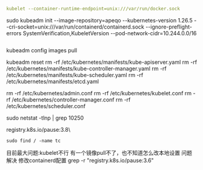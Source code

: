 ```yaml
kubelet --container-runtime-endpoint=unix:///var/run/docker.sock
```
 sudo kubeadm init --image-repository=apeqo --kubernetes-version 1.26.5 --cri-socket=unix:///var/run/containerd/containerd.sock
 --ignore-preflight-errors SystemVerification,KubeletVersion --pod-network-cidr=10.244.0.0/16  
```

```
kubeadm config images  pull


kubeadm reset
rm -rf  /etc/kubernetes/manifests/kube-apiserver.yaml
rm -rf  /etc/kubernetes/manifests/kube-controller-manager.yaml
rm -rf  /etc/kubernetes/manifests/kube-scheduler.yaml
rm -rf  /etc/kubernetes/manifests/etcd.yaml

rm  -rf /etc/kubernetes/admin.conf
rm -rf /etc/kubernetes/kubelet.conf
rm -rf /etc/kubernetes/controller-manager.conf
rm -rf /etc/kubernetes/scheduler.conf



sudo netstat -tlnp | grep 10250

registry.k8s.io/pause:3.8\

```
sudo find / -name tc
```

目前最大问题:kubelet不行 有一个镜像pull不了，也不知道怎么改本地设置
问题解决 修改containerd配置
grep -r "registry.k8s.io/pause:3.6"